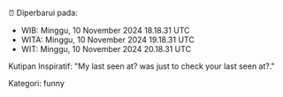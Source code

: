 ⏰ Diperbarui pada:
- WIB: Minggu, 10 November 2024 18.18.31 UTC
- WITA: Minggu, 10 November 2024 19.18.31 UTC
- WIT: Minggu, 10 November 2024 20.18.31 UTC

Kutipan Inspiratif:
"My last seen at? was just to check your last seen at?."


Kategori: funny

